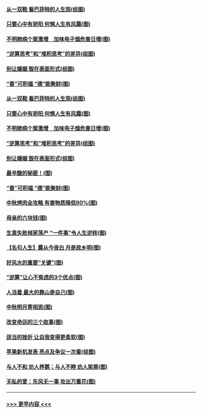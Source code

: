 #### [从一双鞋 看巴菲特的人生观(组图)](../pages/p8/907311.md?t=09141944) 
#### [只要心中有骄阳 何惧人生有风霜(图)](../pages/p8/907320.md?t=09141944) 
#### [不明肺病个案激增　加味电子烟危害日增(图)](../pages/p8/907307.md?t=09141944) 
#### [“逆算思考”和“堆积思考”的差异(组图)](../pages/p8/907229.md?t=09141944) 
#### [别让婚姻 毁在表面形式(组图)](../pages/p8/907118.md?t=09141944) 
#### [“善”可积福 “德”能聚财(图)](../pages/p8/906906.md?t=09141944) 
#### [从一双鞋 看巴菲特的人生观(组图)](../pages/p8/907311.md?t=09141944) 
#### [只要心中有骄阳 何惧人生有风霜(图)](../pages/p8/907320.md?t=09141944) 
#### [不明肺病个案激增　加味电子烟危害日增(图)](../pages/p8/907307.md?t=09141944) 
#### [“逆算思考”和“堆积思考”的差异(组图)](../pages/p8/907229.md?t=09141944) 
#### [别让婚姻 毁在表面形式(组图)](../pages/p8/907118.md?t=09141944) 
#### [最辛酸的秘密！(图)](../pages/p8/906327.md?t=09141944) 
#### [“善”可积福 “德”能聚财(图)](../pages/p8/906906.md?t=09141944) 
#### [中秋烤肉全攻略 有害物质降低90%(图)](../pages/p8/907227.md?t=09141944) 
#### [母亲的六块钱(图)](../pages/p8/907107.md?t=09141944) 
#### [生意失败倾家荡产 “一件事”令人生逆转(图)](../pages/p8/907101.md?t=09141944) 
#### [【名句人生】露从今夜白 月是故乡明(图)](../pages/p8/906558.md?t=09141944) 
#### [好风水的重要“关键”(图)](../pages/p8/907087.md?t=09141944) 
#### [“逆算”让心不焦虑的3个优点(图)](../pages/p8/907070.md?t=09141944) 
#### [人活着 最大的靠山是自己(图)](../pages/p8/906329.md?t=09141944) 
#### [中秋明月寄相思(图)](../pages/p8/906932.md?t=09141944) 
#### [改变命运的三个故事(图)](../pages/p8/906257.md?t=09141944) 
#### [适当的挫折 让自我变得更柔软(图)](../pages/p8/906984.md?t=09141944) 
#### [苹果新机发表 亮点及争议一次看(组图)](../pages/p8/906967.md?t=09141944) 
#### [与人不和 劝人养鹅；与人不睦 劝人架屋(图)](../pages/p8/906905.md?t=09141944) 
#### [无私的爱：东风无一事 妆出万重花(图)](../pages/p8/906862.md?t=09141944) 

----
#### [ >>> 更早内容 <<< ](../indexes/p8-earlier.md)
